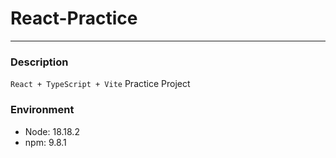 # React-Practice

***

### Description
```React + TypeScript + Vite``` Practice Project

### Environment
- Node: 18.18.2
- npm: 9.8.1